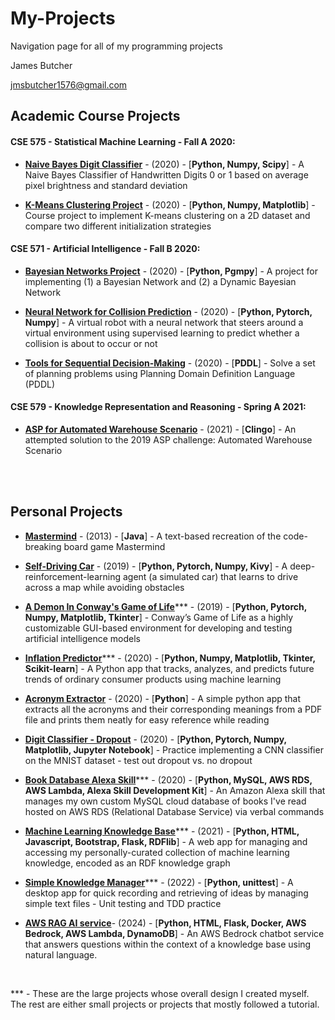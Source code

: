 # My-Projects
Navigation page for all of my programming projects

James Butcher

jmsbutcher1576@gmail.com

## Academic Course Projects

#### CSE 575 - Statistical Machine Learning - Fall A 2020:

- <a href="https://github.com/jmsbutcher/Naive-Bayes-Digit-Classifier">**Naive Bayes Digit Classifier**</a> - (2020) - [**Python, Numpy, Scipy**] - A Naive Bayes Classifier of Handwritten Digits 0 or 1 based on average pixel brightness and standard deviation

- <a href="https://github.com/jmsbutcher/K-means-clustering-project">**K-Means Clustering Project**</a> - (2020) - [**Python, Numpy, Matplotlib**] - Course project to implement K-means clustering on a 2D dataset and compare two different initialization strategies

#### CSE 571 - Artificial Intelligence - Fall B 2020:

- <a href="https://github.com/jmsbutcher/Bayesian-networks-project">**Bayesian Networks Project**</a> - (2020) - [**Python, Pgmpy**] - A project for implementing (1) a Bayesian Network and (2) a Dynamic Bayesian Network

- <a href="https://github.com/jmsbutcher/Neural-Network-for-Collision-Prediction">**Neural Network for Collision Prediction**</a> - (2020) - [**Python, Pytorch, Numpy**] - A virtual robot with a neural network that steers around a virtual environment using supervised learning to predict whether a collision is about to occur or not

- <a href="https://github.com/jmsbutcher/Tools-for-Sequential-Decision-Making">**Tools for Sequential Decision-Making**</a> - (2020) - [**PDDL**] - Solve a set of planning problems using Planning Domain Definition Language (PDDL)


#### CSE 579 - Knowledge Representation and Reasoning - Spring A 2021:

- <a href="https://github.com/jmsbutcher/ASP-for-Automated-Warehouse-Scenario">**ASP for Automated Warehouse Scenario**</a> - (2021) - [**Clingo**] - An attempted solution to the 2019 ASP challenge: Automated Warehouse Scenario


<br>
<br>

## Personal Projects

- <a href="https://github.com/jmsbutcher/mastermind">**Mastermind**</a> - (2013) - [**Java**] - A text-based recreation of the code-breaking board game Mastermind

- <a href="https://github.com/jmsbutcher/self-driving-car">**Self-Driving Car**</a> - (2019) - [**Python, Pytorch, Numpy, Kivy**] - A deep-reinforcement-learning agent (a simulated car) that learns to drive across a map while avoiding obstacles

- <a href="https://github.com/jmsbutcher/A-demon-in-conways-game-of-life">**A Demon In Conway's Game of Life**</a>\*** - (2019) - [**Python, Pytorch, Numpy, Matplotlib, Tkinter**] - Conway’s Game of Life as a highly customizable GUI-based environment for developing and testing artificial intelligence models

- <a href="https://github.com/jmsbutcher/inflation_predictor">**Inflation Predictor**</a>\*** - (2020) - [**Python, Numpy, Matplotlib, Tkinter, Scikit-learn**] - A Python app that tracks, analyzes, and predicts future trends of ordinary consumer products using machine learning

- <a href="https://github.com/jmsbutcher/acronym-extractor">**Acronym Extractor**</a> - (2020) - [**Python**] - A simple python app that extracts all the acronyms and their corresponding meanings from a PDF file and prints them neatly for easy reference while reading

- <a href="https://github.com/jmsbutcher/digit_classifier_dropout">**Digit Classifier - Dropout**</a> - (2020) - [**Python, Pytorch, Numpy, Matplotlib, Jupyter Notebook**] - Practice implementing a CNN classifier on the MNIST dataset - test out dropout vs. no dropout

- <a href="https://github.com/jmsbutcher/book-database-alexa-skill">**Book Database Alexa Skill**</a>\*** - (2020) - [**Python, MySQL, AWS RDS, AWS Lambda, Alexa Skill Development Kit**] - An Amazon Alexa skill that manages my own custom MySQL cloud database of books I've read hosted on AWS RDS (Relational Database Service) via verbal commands

- <a href="https://github.com/jmsbutcher/machine-learning-knowledge-base">**Machine Learning Knowledge Base**</a>\*** - (2021) - [**Python, HTML, Javascript, Bootstrap, Flask, RDFlib**] - A web app for managing and accessing my personally-curated collection of machine learning knowledge, encoded as an RDF knowledge graph

- <a href="https://github.com/jmsbutcher/Knowledge-Manager">**Simple Knowledge Manager**</a>\*** - (2022) - [**Python, unittest**] - A desktop app for quick recording and retrieving of ideas by managing simple text files - Unit testing and TDD practice

- <a href="https://github.com/jmsbutcher/AWS-RAG-AI-service">**AWS RAG AI service**</a>\- (2024) - [**Python, HTML, Flask, Docker, AWS Bedrock, AWS Lambda, DynamoDB**] - An AWS Bedrock chatbot service that answers questions within the context of a knowledge base using natural language.

<br>

\*** - These are the large projects whose overall design I created myself. The rest are either small projects or projects that mostly followed a tutorial.

